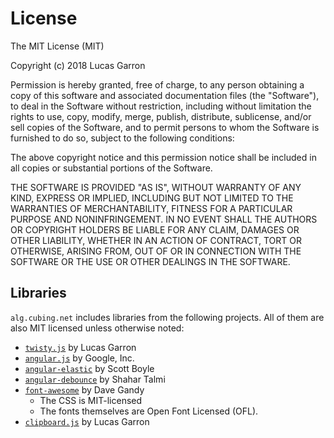 # License

The MIT License (MIT)

Copyright (c) 2018 Lucas Garron

Permission is hereby granted, free of charge, to any person obtaining a copy
of this software and associated documentation files (the "Software"), to deal
in the Software without restriction, including without limitation the rights
to use, copy, modify, merge, publish, distribute, sublicense, and/or sell
copies of the Software, and to permit persons to whom the Software is
furnished to do so, subject to the following conditions:

The above copyright notice and this permission notice shall be included in
all copies or substantial portions of the Software.

THE SOFTWARE IS PROVIDED "AS IS", WITHOUT WARRANTY OF ANY KIND, EXPRESS OR
IMPLIED, INCLUDING BUT NOT LIMITED TO THE WARRANTIES OF MERCHANTABILITY,
FITNESS FOR A PARTICULAR PURPOSE AND NONINFRINGEMENT. IN NO EVENT SHALL THE
AUTHORS OR COPYRIGHT HOLDERS BE LIABLE FOR ANY CLAIM, DAMAGES OR OTHER
LIABILITY, WHETHER IN AN ACTION OF CONTRACT, TORT OR OTHERWISE, ARISING FROM,
OUT OF OR IN CONNECTION WITH THE SOFTWARE OR THE USE OR OTHER DEALINGS IN
THE SOFTWARE.


## Libraries

`alg.cubing.net` includes libraries from the following projects. All of them are also MIT licensed unless otherwise noted:

- [`twisty.js`](https://github.com/cubing/twisty.js/blob/master/LICENSE.md) by Lucas Garron
- [`angular.js`](https://github.com/angular/angular.js/blob/master/LICENSE) by Google, Inc.
- [`angular-elastic`](https://github.com/monospaced/angular-elastic/blob/master/elastic.js) by Scott Boyle
- [`angular-debounce`](https://github.com/shahata/angular-debounce) by Shahar Talmi
- [`font-awesome`](http://fontawesome.io/) by Dave Gandy
  - The CSS is MIT-licensed
  - The fonts themselves are Open Font Licensed (OFL).
- [`clipboard.js`](https://github.com/lgarron/clipboard.js/) by Lucas Garron
